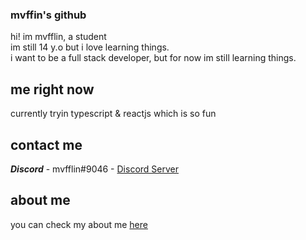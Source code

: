 ### mvffin's github
hi! im mvfflin, a student
<br>
im still 14 y.o but i love learning things.
<br>
i want to be a full stack developer, but for now im still learning things.

## me right now
currently tryin typescript & reactjs which is so fun

## contact me
***Discord*** - mvfflin#9046 - [Discord Server](https://discord.mvlin.xyz)

## about me
you can check my about me [here](https://justme.mvlin.xyz)
